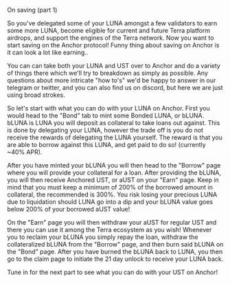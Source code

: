 On saving (part 1)

So you've delegated some of your LUNA amongst a few validators to earn some more LUNA, become eligible for current and future Terra platform airdrops, and support the engines of the Terra network. Now you want to start saving on the Anchor protocol! Funny thing about saving on Anchor is it can look a lot like earning..

You can can take both your LUNA and UST over to Anchor and do a variety of things there which we'll try to breakdown as simply as possible. Any questions about more intricate "how to's" we'd be happy to answer in our telegram or twitter, and you can also find us on discord, but here we are just using broad strokes.

So let's start with what you can do with your LUNA on Anchor. First you would head to the "Bond" tab to mint some Bonded LUNA, or bLUNA. bLUNA is LUNA you will deposit as collateral to take loans out against. This is done by delegating your LUNA, however the trade off is you do not receive the rewards of delegating the LUNA yourself. The reward is that you are able to borrow against this LUNA, and get paid to do so! (currently ~40% APR). 

After you have minted your bLUNA you will then head to the "Borrow" page where you will provide your collateral for a loan. After providing the bLUNA, you will then receive Anchored UST, or aUST on your "Earn" page. 
Keep in mind that you must keep a minimum of 200% of the borrowed amount in collateral, the recommended is 300%. You risk losing your precious LUNA due to liquidation should LUNA go into a dip and your bLUNA value goes below 200% of your borrowed aUST value!

On the "Earn" page you will then withdraw your aUST for regular UST and there you can use it among the Terra ecosystem as you wish!  Whenever you to reclaim your bLUNA you simply repay the loan, withdraw the collateralized bLUNA from the "Borrow" page, and then burn said bLUNA on the "Bond" page. After you have burned the bLUNA back to LUNA, you then go to the claim page to initiate the 21 day unlock to receive your LUNA back.

Tune in for the next part to see what you can do with your UST on Anchor!
